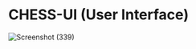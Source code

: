 # CHESS-UI (User Interface)
![Screenshot (339)](https://github.com/tyagiaman707/Chess-UI/assets/95289326/e97004f6-df28-4d87-ac09-05cd55f18eff)
